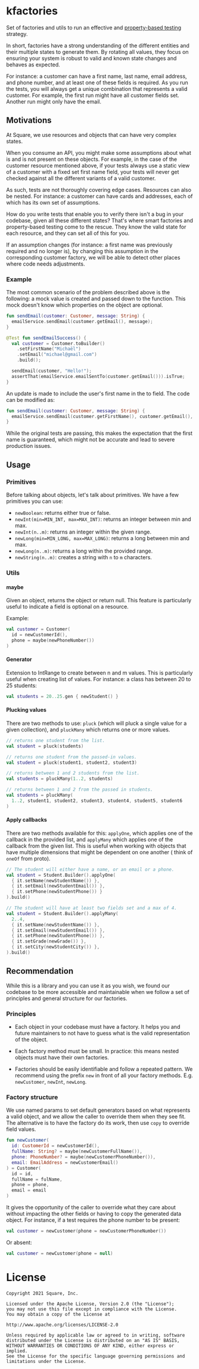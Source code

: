 # kfactories

Set of factories and utils to run an
effective and [property-based testing](https://www.infoq.com/presentations/property-based-testing/)
strategy.

In short, factories have a strong understanding of the different entities and their multiple states to
generate them. By rotating all values, they focus on ensuring your system is robust to valid and
known state changes and behaves as expected.

For instance: a customer can have a first name, last name, email address, and phone number, and at
least one of these fields is required. As you run the tests, you will always get a unique
combination that represents a valid customer. For example, the first run might have all customer
fields set. Another run might only have the email.

## Motivations

At Square, we use resources and objects that can have very complex states.

When you consume an API, you might make some assumptions about what is and is not present on these
objects. For example, in the case of the customer resource mentioned above, if your tests always use
a static view of a customer with a fixed set first name field, your tests will never get checked
against all the different variants of a valid customer.

As such, tests are not thoroughly covering edge cases. Resources can also be nested. For instance: a
customer can have cards and addresses, each of which has its own set of assumptions.

How do you write tests that enable you to verify there isn't a bug in your codebase, given all these
different states? That's where smart factories and property-based testing come to the rescue. They
know the valid state for each resource, and they can set all of this for you.

If an assumption changes (for instance: a first name was previously required and no longer is), by
changing this assumption in the corresponding customer factory, we will be able to detect other
places where code needs adjustments.

### Example

The most common scenario of the problem described above is the following: a mock value is created
and passed down to the function. This mock doesn't know which properties on the object are optional.

```kotlin
fun sendEmail(customer: Customer, message: String) {
  emailService.sendEmail(customer.getEmail(), message);
}

@Test fun sendEmailSuccess() {
  val customer = Customer.toBuilder()
    .setFirstName("Michaël")
    .setEmail("michael@gmail.com")
    .build();

  sendEmail(customer, "Hello!");
  assertThat(emailService.emailSentTo(customer.getEmail())).isTrue;
}
```

An update is made to include the user's first name in the to field. The code can be modified as:

```kotlin
fun sendEmail(customer: Customer, message: String) {
  emailService.sendEmail(customer.getFirstName(), customer.getEmail(), message);
}
```

While the original tests are passing, this makes the expectation that the first name is guaranteed,
which might not be accurate and lead to severe production issues.

## Usage

### Primitives

Before talking about objects, let's talk about primitives. We have a few primitives you can use:

* `newBoolean`: returns either true or false.
* `newInt(min=MIN_INT, max=MAX_INT)`: returns an integer between min and max.
* `newInt(n..m)`: returns an integer within the given range.
* `newLong(min=MIN_LONG, max=MAX_LONG)`: returns a long between min and max.
* `newLong(n..m)`: returns a long within the provided range.
* `newString(n..m)`: creates a string with `n` to `m` characters.

### Utils

#### maybe

Given an object, returns the object or return null. This feature is particularly useful to indicate
a field is optional on a resource.

Example:

```kotlin
val customer = Customer(
  id = newCustomerId(),
  phone = maybe(newPhoneNumber())
)
```

#### Generator

Extension to IntRange to create between n and m values. This is particularly useful when creating
list of values. For instance: a class has between 20 to 25 students:

```kotlin
val students = 20..25.gen { newStudent() }
```

#### Plucking values

There are two methods to use: `pluck` (which will pluck a single value for a given collection), and
`pluckMany` which returns one or more values.

```kotlin
// returns one student from the list.
val student = pluck(students)

// returns one student from the passed-in values.
val student = pluck(student1, student2, student3)

// returns between 1 and 2 students from the list.
val students = pluckMany(1..2, students)

// returns between 1 and 2 from the passed in students.
val students = pluckMany(
  1..2, student1, student2, student3, student4, student5, student6
)
```

#### Apply callbacks

There are two methods available for this: `applyOne`, which applies one of the callback in the
provided list, and `applyMany` which applies one of the callback from the given list. This is useful
when working with objects that have multiple dimensions that might be dependent on one another (
think of `oneOf` from proto).

```kotlin
// The student will either have a name, or an email or a phone.
val student = Student.Builder().applyOne(
  { it.setName(newStudentName()) },
  { it.setEmail(newStudentEmail()) },
  { it.setPhone(newStudentPhone()) }
).build()

// The student will have at least two fields set and a max of 4.
val student = Student.Builder().applyMany(
  2..4,
  { it.setName(newStudentName()) },
  { it.setEmail(newStudentEmail()) },
  { it.setPhone(newStudentPhone()) },
  { it.setGrade(newGrade()) },
  { it.setCity(newStudentCity()) },
).build()
```

## Recommendation

While this is a library and you can use it as you wish, we found our codebase to be more accessible
and maintainable when we follow a set of principles and general structure for our factories.

### Principles

* Each object in your codebase must have a factory. It helps you and future maintainers to not have
  to guess what is the valid representation of the object.

* Each factory method must be small. In practice: this means nested objects must have their own
  factories.

* Factories should be easily identifiable and follow a repeated pattern. We recommend using the
  prefix `new` in front of all your factory methods. E.g. `newCustomer`, `newInt`, `newLong`.

### Factory structure

We use named params to set default generators based on what represents a valid object, and we allow
the caller to override them when they see fit. The alternative is to have the factory do its work,
then use `copy` to override field values.

```kotlin
fun newCustomer(
  id: CustomerId = newCustomerId(),
  fullName: String? = maybe(newCustomerFullName()),
  phone: PhoneNumber? = maybe(newCustomerPhoneNumber()),
  email: EmailAddress = newCustomerEmail()
) = Customer(
  id = id,
  fullName = fulName,
  phone = phone,
  email = email
)
```

It gives the opportunity of the caller to override what they care about without impacting the other
fields or having to copy the generated data object. For instance, if a test requires the phone
number to be present:

```kotlin
val customer = newCustomer(phone = newCustomerPhoneNumber())
```

Or absent:

```kotlin
val customer = newCustomer(phone = null)
```

# License

```
Copyright 2021 Square, Inc.

Licensed under the Apache License, Version 2.0 (the "License");
you may not use this file except in compliance with the License.
You may obtain a copy of the License at

http://www.apache.org/licenses/LICENSE-2.0

Unless required by applicable law or agreed to in writing, software
distributed under the License is distributed on an "AS IS" BASIS,
WITHOUT WARRANTIES OR CONDITIONS OF ANY KIND, either express or implied.
See the License for the specific language governing permissions and
limitations under the License.
```
